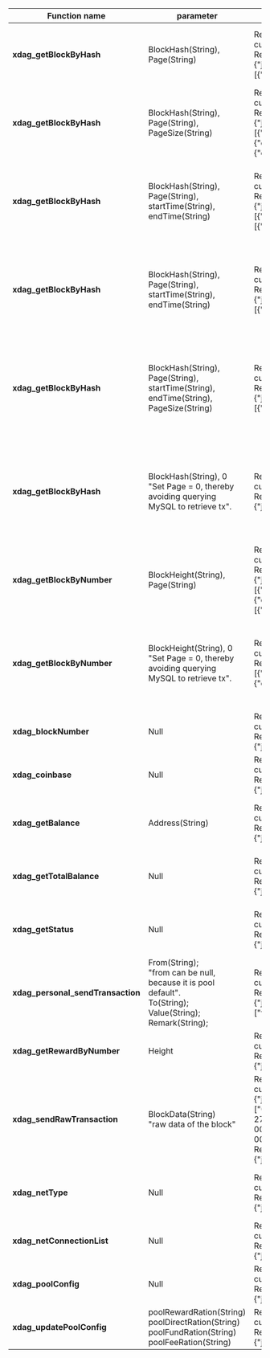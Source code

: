 | Function name                     | parameter                                                                                                                     | example                                                                                                                                                                                                                                                                                                                                                                                                                                                                                                                                                                                                                                                                                                                                                                                                                                                                                                                                                                                                                                                                                                                                                                                                                                                                                                                                                                                                              | describe                                                                                             |
|-----------------------------------|-------------------------------------------------------------------------------------------------------------------------------|----------------------------------------------------------------------------------------------------------------------------------------------------------------------------------------------------------------------------------------------------------------------------------------------------------------------------------------------------------------------------------------------------------------------------------------------------------------------------------------------------------------------------------------------------------------------------------------------------------------------------------------------------------------------------------------------------------------------------------------------------------------------------------------------------------------------------------------------------------------------------------------------------------------------------------------------------------------------------------------------------------------------------------------------------------------------------------------------------------------------------------------------------------------------------------------------------------------------------------------------------------------------------------------------------------------------------------------------------------------------------------------------------------------------|------------------------------------------------------------------------------------------------------|
| **xdag_getBlockByHash**           | BlockHash(String), Page(String)                                                                                               | Req:  <br />curl http://127.0.0.1:10001/ -s -X POST -H "Content-Type: application/json" --data "{\"jsonrpc\":\"2.0\",\"method\":\"xdag_getBlockByHash\",\"params\":[\"55Tffne2cwGSDRJU3kouvZfRNjk19ZaE7\",\"1\"],\"id\":1}"   <br />Resp:  <br />{"jsonrpc":"2.0","id":1,"result":{"height":0,"balance":"6912.000000000","blockTime":1689139840000,"timeStamp":1729679196160,"state":"Accepted","hash":null,"address":"55Tffne2cwGSDRJU3kouvZfRNjk19ZaE7","remark":null,"diff":null,"type":"Wallet","flags":null,"totalPage":1,"refs":null,"transactions":[{"direction":0,"hashlow":"0000000000000000bf32a3dcbf86f0f581fa813ed00ff86a3e5358d1a1c5c61c","address":"HMbFodFYUz5q+A/QPoH6gfXwhr/cozK/","amount":"640.000000000","time":1690418353515,"remark":"old balance to new address\u0000\u0000\u0000\u0000\u0000\u0000"]}}}                                                                                                                                                                                                                                                                                                                                                                                                                                                                                                                                                                                      | Enter blockhash & page to return the block information                                               |
| **xdag_getBlockByHash**           | BlockHash(String), Page(String), PageSize(String)                                                                             | Req:  <br />curl http://127.0.0.1:10001/ -s -X POST -H "Content-Type: application/json" --data "{\"jsonrpc\":\"2.0\",\"method\":\"xdag_getBlockByHash\",\"params\":[\"4mvr3DNkpWY9ikpGy4maaMSQqUmXjR2hp\",\"1\",\"3\"],\"id\":1}"   <br />Resp:  <br />{"jsonrpc":"2.0","id":1,"result":{"height":0,"balance":"37.000000000","blockTime":1689139840000,"timeStamp":1729679196160,"state":"Accepted","hash":null,"address":"4mvr3DNkpWY9ikpGy4maaMSQqUmXjR2hp","remark":null,"diff":null,"type":"Wallet","flags":null,"totalPage":2,"refs":null,"transactions":[{"direction":1,"hashlow":"00000000000000004beb1b1214268ed714df3eabc10b978177b11ebc7c3dafc1","address":"wa89fLwesXeBlwvBqz7fFNeOJhQSG+tL","amount":"5.000000000","time":1691675600194,"remark":null},{"direction":1,"hashlow":"0000000000000000fd4b4640100f97b784decfe237fa3dd510e7f2de8f6a1bae","address":"rhtqj97y5xDVPfo34s/ehLeXDxBARkv9","amount":"10.000000000","time":1691675494125,"remark":null},{"direction":1,"hashlow":"0000000000000000edd2bf7e76c8118b5dfaff85467a572f89df9df49fda1ed7","address":"1x7an/Sd34kvV3pGhf/6XYsRyHZ+v9Lt","amount":"12.000000000","time":1691675453150,"remark":null}]}}                                                                                                                                                                                                                                      | Enter blockhash & page & page size to return the block information                                   |
| **xdag_getBlockByHash**           | BlockHash(String), Page(String), startTime(String), endTime(String)                                                           | Req:  <br />curl http://127.0.0.1:10001/ -s -X POST -H "Content-Type: application/json" --data "{\"jsonrpc\":\"2.0\",\"method\":\"xdag_getBlockByHash\",\"params\":[\"Y988dNXpwuwNl3OeL1e3dEJ/d9ths8ho\",\"1\",\"2023-7-27 12:30:10\",\"2023-7-27 13:05:20\"],\"id\":1}"   <br />Resp:  <br />{"jsonrpc":"2.0","id":1,"result":{"height":2653389,"balance":"64.000000000","blockTime":1690433215999,"timeStamp":1731003613183,"state":"Main","hash":"aa66fae386b3cf9868c8b361db777f4274b7572f9e73970decc2e9d5743cdf63","address":"Y988dNXpwuwNl3OeL1e3dEJ/d9ths8ho","remark":"XdagJ_Test02","diff":"0xcdf6e05670013e7d15c4b9324f3","type":"Main","flags":"3f","totalPage":1,"refs":[{"direction":2,"address":"Y988dNXpwuwNl3OeL1e3dEJ/d9ths8ho","hashlow":"000000000000000068c8b361db777f4274b7572f9e73970decc2e9d5743cdf63","amount":"0.000000000"},{"direction":1,"address":"pagdyv2jCPcPqxwBnV5BibEDFnIlTkZ6","hashlow":"00000000000000007a464e25721603b189415e9d011cab0ff708a3fdca1da8a5","amount":"0.000000000"}],"transactions":[{"direction":2,"hashlow":"000000000000000068c8b361db777f4274b7572f9e73970decc2e9d5743cdf63","address":"Y988dNXpwuwNl3OeL1e3dEJ/d9ths8ho","amount":"64.000000000","time":1690433215999,"remark":"XdagJ_Test02"]}}}                                                                                                                                                             | Enter blockhash & page & start time & end time to return the block information                       |
| **xdag_getBlockByHash**           | BlockHash(String), Page(String), startTime(String), endTime(String)                                                           | Req:  <br />curl http://127.0.0.1:10001/ -s -X POST -H "Content-Type: application/json" --data "{\"jsonrpc\":\"2.0\",\"method\":\"xdag_getBlockByHash\",\"params\":[\"55Tffne2cwGSDRJU3kouvZfRNjk19ZaE7\",\"1\",\"1690418353515\",\"1690433215999\"],\"id\":1}"   <br />Resp:  <br />{"jsonrpc":"2.0","id":1,"result":{"height":0,"balance":"6912.000000000","blockTime":1689139840000,"timeStamp":1729679196160,"state":"Accepted","hash":null,"address":"55Tffne2cwGSDRJU3kouvZfRNjk19ZaE7","remark":null,"diff":null,"type":"Wallet","flags":null,"totalPage":1,refs":null,"transactions":[{"direction":0,"hashlow":"0000000000000000bf32a3dcbf86f0f581fa813ed00ff86a3e5358d1a1c5c61c","address":"HMbFodFYUz5q+A/QPoH6gfXwhr/cozK/","amount":"640.000000000","time":1690418353515,"remark":"old balance to new address\u0000\u0000\u0000\u0000\u0000\u0000"]}}}                                                                                                                                                                                                                                                                                                                                                                                                                                                                                                                                                   | Enter blockhash & page & start timestamp & end timestamp to return the block information             |
| **xdag_getBlockByHash**           | BlockHash(String), Page(String), startTime(String), endTime(String), PageSize(String)                                         | Req:  <br />curl http://127.0.0.1:10001/ -s -X POST -H "Content-Type: application/json" --data "{\"jsonrpc\":\"2.0\",\"method\":\"xdag_getBlockByHash\",\"params\":[\"4mvr3DNkpWY9ikpGy4maaMSQqUmXjR2hp\",\"1\",\"1691675158000\",\"1691675168999\",\"3\"],\"id\":1}"   <br />Resp: <br />{"jsonrpc":"2.0","id":1,"result":{"height":0,"balance":"37.000000000","blockTime":1689139840000,"timeStamp":1729679196160,"state":"Accepted","hash":null,"address":"4mvr3DNkpWY9ikpGy4maaMSQqUmXjR2hp","remark":null,"diff":null,"type":"Wallet","flags":null,"totalPage":1,"refs":null,"transactions":[{"direction":0,"hashlow":"00000000000000005161900e0c375f9c3600cf1aa894bb5d003127b9f3ca0f56","address":"Vg/K87knMQBdu5SoGs8ANpxfNwwOkGFR","amount":"64.000000000","time":1691675158000,"remark":"old balance to new address\u0000\u0000\u0000\u0000\u0000\u0000"}]}}                                                                                                                                                                                                                                                                                                                                                                                                                                                                                                                                                | Enter blockhash & page & start timestamp & end timestamp & page size to return the block information |
| **xdag_getBlockByHash**           | BlockHash(String), 0   <br />"Set Page = 0, thereby avoiding querying MySQL to retrieve tx".                                  | Req:  <br />curl http://127.0.0.1:10001/ -s -X POST -H "Content-Type: application/json" --data "{\"jsonrpc\":\"2.0\",\"method\":\"xdag_getBlockByHash\",\"params\":[\"4mvr3DNkpWY9ikpGy4maaMSQqUmXjR2hp\",\"0\"],\"id\":1}"   <br />Resp:  <br />{"jsonrpc":"2.0","id":1,"result":{"height":0,"balance":"1600.000000000","blockTime":1689139840000,"timeStamp":1729679196160,"state":"Accepted","hash":null,"address":"4mvr3DNkpWY9ikpGy4maaMSQqUmXjR2hp","remark":null,"diff":null,"type":"Wallet","flags":null,"totalPage":0,"refs":null,"transactions":null}}                                                                                                                                                                                                                                                                                                                                                                                                                                                                                                                                                                                                                                                                                                                                                                                                                                                     | Enter blockhash & set page = 0 to return the block information without querying MySQL to obtain tx   |
| **xdag_getBlockByNumber**         | BlockHeight(String), Page(String)                                                                                             | Req:  <br />curl http://127.0.0.1:10001/ -s -X POST -H "Content-Type: application/json" --data "{\"jsonrpc\":\"2.0\",\"method\":\"xdag_blockNumber\",\"params\":[\"2652592\",\"1\"],\"id\":1}"  <br />Resp: <br />{"jsonrpc":"2.0","id":1,"result":{"height":2652592,"balance":"0.000000000","blockTime":1690356415999,"timeStamp":1730924969983,"state":"Main","hash":"e5975ce26b8102350573292b19c38d0ef9dc09a374b9e86a2aedb011fa7c0d8e","address":"jg18+hGw7Spq6Ll0ownc+Q6NwxkrKXMF","remark":"XdagJ","diff":"0xcdf6e05670013e7517c3e4582f8","type":"Main","flags":"3f","totalpage":1,"refs":[{"direction":2,"address":"jg18+hGw7Spq6Ll0ownc+Q6NwxkrKXMF","hashlow":"00000000000000000573292b19c38d0ef9dc09a374b9e86a2aedb011fa7c0d8e","amount":"0.000000000"},{"direction":1,"address":"/JoxRqqgh7T/z2n7TjptTQ84n+QYfrqS","hashlow":"000000000000000092ba7e18e49f380f4d6d3a4efb69cfffb487a0aa46319afc","amount":"0.000000000"},{"direction":1,"address":"7LE5lCuvIAyREE3jF1VWTa85apucqS7Z","hashlow":"0000000000000000d92ea99c9b6a39af4d565517e34d10910c20af2b9439b1ec","amount":"0.000000000"}],"transactions":[{"direction":2,"hashlow":"00000000000000000573292b19c38d0ef9dc09a374b9e86a2aedb011fa7c0d8e","address":"jg18+hGw7Spq6Ll0ownc+Q6NwxkrKXMF","amount":"64.000000000","time":1690356415999,"remark":"XdagJ"}]}}                                                                                       | Enter block height & page to return block information                                                |
| **xdag_getBlockByNumber**         | BlockHeight(String), 0   <br />"Set Page = 0, thereby avoiding querying MySQL to retrieve tx".                                | Req:  <br />curl http://127.0.0.1:10001/ -s -X POST -H "Content-Type: application/json" --data "{\"jsonrpc\":\"2.0\",\"method\":\"xdag_blockNumber\",\"params\":[\"2652628\",\"0\"],\"id\":1}"  <br />Resp: {"jsonrpc":"2.0","id":1,"result":{"height":2652628,"balance":"64.000000000","blockTime":1690781887999,"timeStamp":1731360653311,"state":"Main","hash":"efb5d86f28f16dc1ff51e4468edcaa508e97fe3a704b6db7a40c393b84d59683","address":"g5bVhDs5DKS3bUtwOv6XjlCq3I5G5FH/","remark":"XdagJ","diff":"0xcdf6e05670013e752373b6389d4","type":"Main","flags":"3f","totalPage":0,"refs":[{"direction":2,"address":"g5bVhDs5DKS3bUtwOv6XjlCq3I5G5FH/","hashlow":"0000000000000000ff51e4468edcaa508e97fe3a704b6db7a40c393b84d59683","amount":"0.000000000"},{"direction":1,"address":"uA+JMeO1R+XMraLPywQDbS+J44FqqOqt","hashlow":"0000000000000000adeaa86a81e3892f6d0304cbcfa2adcce547b5e331890fb8","amount":"0.000000000"},{"direction":1,"address":"Zt3jpA2OXs38d3scK5BxPVfT6+pUSFf/","hashlow":"0000000000000000ff574854eaebd3573d71902b1c7b77fccd5e8e0da4e3dd66","amount":"0.000000000"}],"transactions":null}}                                                                                                                                                                                                                                                                                                 | Enter block height & set page = 0 to return block information without querying MySQL to obtain tx    |
| **xdag_blockNumber**              | Null                                                                                                                          | Req:  <br />curl http://127.0.0.1:10001/ -s -X POST -H "Content-Type: application/json" --data "{\"jsonrpc\":\"2.0\",\"method\":\"xdag_blockNumber\",\"params\":[],\"id\":1}" <br />Resp: <br />{"jsonrpc":"2.0","id":1,"result":"5"}                                                                                                                                                                                                                                                                                                                                                                                                                                                                                                                                                                                                                                                                                                                                                                                                                                                                                                                                                                                                                                                                                                                                                                                | Used to return the current main block height                                                         |
| **xdag_coinbase**                 | Null                                                                                                                          | Req:  <br />curl http://127.0.0.1:10001/ -s -X POST -H "Content-Type: application/json" --data "{\"jsonrpc\":\"2.0\",\"method\":\"xdag_coinbase\",\"params\":[],\"id\":1}"  <br />Resp:  <br />{"jsonrpc":"2.0","id":1,"result":"K5q0ews/ma110QLUzePetOdU+EwYKrud"}                                                                                                                                                                                                                                                                                                                                                                                                                                                                                                                                                                                                                                                                                                                                                                                                                                                                                                                                                                                                                                                                                                                                                  | Used to return the current pool miner                                                                |
| **xdag_getBalance**               | Address(String)                                                                                                               | Req:  <br />curl http://127.0.0.1:10001/ -s -X POST -H "Content-Type: application/json" --data "{\"jsonrpc\":\"2.0\",\"method\":\"xdag_getBalance\",\"params\":[\"K5q0ews/ma110QLUzePetOdU+EwYKrud\"],\"id\":1}"  <br />Resp:  <br />{"jsonrpc":"2.0","id":1,"result":"1024.000000000"}                                                                                                                                                                                                                                                                                                                                                                                                                                                                                                                                                                                                                                                                                                                                                                                                                                                                                                                                                                                                                                                                                                                              | Enter an address to return the balance of the address                                                |
| **xdag_getTotalBalance**          | Null                                                                                                                          | Req:  <br />curl http://127.0.0.1:10001/ -s -X POST -H "Content-Type: application/json" --data "{\"jsonrpc\":\"2.0\",\"method\":\"xdag_getTotalBalance\",\"params\":[],\"id\":1}"  <br />Resp:  <br />{"jsonrpc":"2.0","id":1,"result":"5120.000000000"}                                                                                                                                                                                                                                                                                                                                                                                                                                                                                                                                                                                                                                                                                                                                                                                                                                                                                                                                                                                                                                                                                                                                                             | Used to return the current balance of this pool                                                      |
| **xdag_getStatus**                | Null                                                                                                                          | Req:  <br />curl http://127.0.0.1:10001/ -s -X POST -H "Content-Type: application/json" --data "{\"jsonrpc\":\"2.0\",\"method\":\"xdag_getStatus\",\"params\":[],\"id\":1}"  <br />Resp:  <br />{"jsonrpc":"2.0","id":1,"result":{"nblock":"410","totalNblocks":"410","nmain":"355","totalNmain":"355","curDiff":"0x8cdcc571bb0","netDiff":"0x8cdcc571bb0","hashRateOurs":"4.6310760077049364E-15","hashRateTotal":"4.6310760077049364E-15","ourSupply":"363520.000000000","netSupply":"363520.000000000"}}                                                                                                                                                                                                                                                                                                                                                                                                                                                                                                                                                                                                                                                                                                                                                                                                                                                                                                          | Used to return the status of the XDAG network                                                        |
| **xdag_personal_sendTransaction** | From(String);  <br />"from can be null, because it is pool default". <br />To(String);  <br /> Value(String); Remark(String); | Req: <br />curl http://127.0.0.1:10001/ -s -X POST -H "Content-Type: application/json" --data "{\"jsonrpc\":\"2.0\",\"method\":\"xdag_personal_sendTransaction\",\"params\":[{\"to\":\"K5q0ews/ma110QLUzePetOdU+EwYKrud\",\"value\": \"100\",\"remark\":\"test\"},\"password\"],\"id\":1}"  #replace password  <br />Resp:  <br />{"jsonrpc":"2.0","id":1,"result":["vdRhmOwyMnZGWa175jIeGM8wRKxFD4R8","5OzeDiBqW3B6mtTeETgtR3WaVMKtB4+1","XUpG7kNvo+Ry0NYdPXSZCosaKdA2DfyR","byoUkvt9Y3jOLHjNpoiAJiwNT5ERSo+D","/7Fbib4Q/hONloUxX0lFNr28zEGdzOFp","9ECM/iCC9llyMfESZqDujftpkACcvR3R","eYi9z1vmNHNQqsXyXnzeq/gUlS7//WhQ","srN4XT6jPIrBWZ+OZZRydE/0bqZavjQZ","iXekUXBKRhuPWou7ChFZAmyrHEOfFVuI","LHhaVsyA8BSdumNlxTJ4o5j+I1IyeXj2"]}                                                                                                                                                                                                                                                                                                                                                                                                                                                                                                                                                                                                                                                                                  | Used to transfer from pool to other address                                                          |
| **xdag_getRewardByNumber**        | Height                                                                                                                        | Req: <br />curl http://127.0.0.1:10001/ -s -X POST -H "Content-Type: application/json" --data "{\"jsonrpc\":\"2.0\",\"method\":\"xdag_getRewardByNumber\",\"params\":[\"1000\"],\"id\":1}"  <br />Resp:  <br />{"jsonrpc":"2.0","id":1,"result":"1024.000000000"}                                                                                                                                                                                                                                                                                                                                                                                                                                                                                                                                                                                                                                                                                                                                                                                                                                                                                                                                                                                                                                                                                                                                                    | Used to return the reward of some height                                                             |
| **xdag_sendRawTransaction**       | BlockData(String) <br /> "raw data of the block"                                                                              | Req:  <br />curl http://127.0.0.1:10001/ -s -X POST -H "Content-Type: application/json" --data "  <br /> {\"jsonrpc\":\"2.0\",\"method\":\"xdag_sendRawTransaction\",\"params\":  <br />[\"00000000000000002863550000000000feffed9d7d01000000000000000000005d453264dfe0f2dcd0b09fff8db233af668bf7aa873176470000000064000000defb03f1a99ce1498f19afa5b0c752d5409bb2fdc4e087e10000000064000000506bc1dc099358e5137292f4efdd57e400f29ba5132aa5d12b18dac1c1f6aaba12dfa82f55245fb4a8a8ddbbe2eb970f80347741ff0907e8844630004981eb230a329c87c  <br />2736c8067e7a15190587502e5bf761e4f919aaf84ce62b3f1f5cffc0000000000000000000000000000000000000000000000000000000000000000000000000000000000000000000000000000000000000000000000000000000000000000000000000000000000000000000000000000000000000000000000000000000000000000000000000000000000000000000000000000000000000000000000000000  <br />00000000000000000000000000000000000000000000000000000000000000000000000000000000000000000000000000000000000000000000000000000000000000000000000000000000000000000000000000000000000000000000000000000000000000000000000000000000000000000000000000000000000000000000000000000000000000000000000000000000000000000000000000000000  <br />0000000000000000000000000000000000000000000000000000(TxBlockRawDate)\"],\"id\":1}"  <br />Resp: <br />{"jsonrpc":"2.0","id":1,"result":"MWdnWaYpLMwlazfFwmk4onmNE82JVFTB(BlockHash)"} | Used to send transactions                                                                            |
| **xdag_netType**                  | Null                                                                                                                          | Req:  <br />curl http://127.0.0.1:10001/ -s -X POST -H "Content-Type: application/json" --data "{\"jsonrpc\":\"2.0\",\"method\":\"xdag_netType\",\"params\":[],\"id\":1}"  <br />Resp:  <br />{"jsonrpc":"2.0","id":1,"result":"testnet"}                                                                                                                                                                                                                                                                                                                                                                                                                                                                                                                                                                                                                                                                                                                                                                                                                                                                                                                                                                                                                                                                                                                                                                            | Used to return the net type xdag running for                                                         |
| **xdag_netConnectionList**        | Null                                                                                                                          | Req:  <br />curl http://127.0.0.1:10001/ -s -X POST -H "Content-Type: application/json" --data "{\"jsonrpc\":\"2.0\",\"method\":\"xdag_netConnectionList\",\"params\":[],\"id\":1}"  <br />Resp:  <br />{"jsonrpc":"2.0","id":1,"result":[{"nodeAddress":"localhost:8002","connectTime":1654431183389,"inBound":1744,"outBound":1101},{"nodeAddress":"localhost:61179","connectTime":1654431099718,"inBound":7949,"outBound":5623}]}Used to return the net conn list                                                                                                                                                                                                                                                                                                                                                                                                                                                                                                                                                                                                                                                                                                                                                                                                                                                                                                                                                 | Used to return the net connect list                                                                  |
| **xdag_poolConfig**               | Null                                                                                                                          | Req:  <br />curl http://127.0.0.1:10001/ -s -X POST -H "Content-Type: application/json" --data "{\"jsonrpc\":\"2.0\",\"method\":\"xdag_poolConfig\",\"params\":[],\"id\":1}"  <br />Resp:  <br />{"jsonrpc":"2.0","id":1,"result":{"poolIp":"127.0.0.1","poolPort":7001,"nodeIp":"127.0.0.1","nodePort":8001,"globalMinerLimit":8192,"maxConnectMinerPerIp":256,"maxMinerPerAccount":256,"poolFeeRation":"5.0","poolRewardRation":"5.0","poolDirectRation":"5.0","poolFundRation":"5.0"}}                                                                                                                                                                                                                                                                                                                                                                                                                                                                                                                                                                                                                                                                                                                                                                                                                                                                                                                            | Used to get pool config                                                                              |
| **xdag_updatePoolConfig**         | poolRewardRation(String) poolDirectRation(String) poolFundRation(String) poolFeeRation(String)                                | Req:  <br />curl http://127.0.0.1:10001/ -s -X POST -H "Content-Type: application/json" --data "{\"jsonrpc\":\"2.0\",\"method\":\"xdag_updatePoolConfig\",\"params\":[{\"poolFeeRation\":\"12\",\"poolRewardRation\":\"11\",\"poolDirectRation\":\"13\",\"poolFundRation\":\"14.2\"},\"password\"],\"id\":1}"  <br />Resp:  <br />{"jsonrpc":"2.0","id":1,"result":"Success"}                                                                                                                                                                                                                                                                                                                                                                                                                                                                                                                                                                                                                                                                                                                                                                                                                                                                                                                                                                                                                                        | Used to update award configuration                                                                   |



